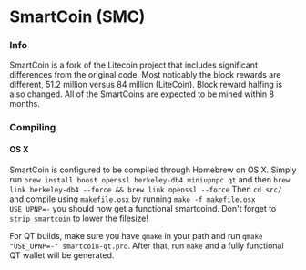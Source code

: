 SmartCoin (SMC)
===========
### Info
SmartCoin is a fork of the Litecoin project that includes significant differences from the original code. Most noticably the block rewards are different, 51.2 million versus 84 million (LiteCoin). Block reward halfing is also changed. All of the SmartCoins are expected to be mined within 8 months.
### Compiling
#### OS X
SmartCoin is configured to be compiled through Homebrew on OS X.
Simply run `brew install boost openssl berkeley-db4 miniupnpc qt` and then `brew link berkeley-db4 --force && brew link openssl --force`
Then `cd src/` and compile using `makefile.osx` by running `make -f makefile.osx USE_UPNP=-` you should now get a functional smartcoind. Don't forget to `strip smartcoin` to lower the filesize!

For QT builds, make sure you have `qmake` in your path and run `qmake "USE_UPNP=-" smartcoin-qt.pro`.
After that, run `make` and a fully functional QT wallet will be generated.